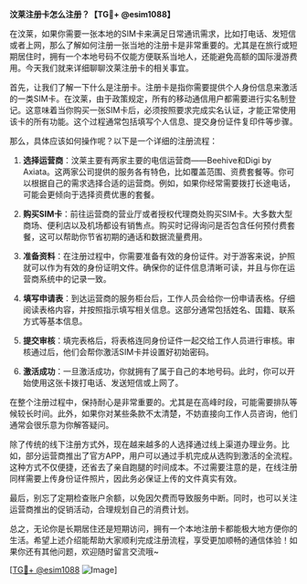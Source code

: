 **汶莱注册卡怎么注册？【TG💪+ @esim1088】**

在汶莱，如果你需要一张本地的SIM卡来满足日常通讯需求，比如打电话、发短信或者上网，那么了解如何注册一张当地的注册卡是非常重要的。尤其是在旅行或短期居住时，拥有一个本地号码不仅能方便联系当地人，还能避免高额的国际漫游费用。今天我们就来详细聊聊汶莱注册卡的相关事宜。

首先，让我们了解一下什么是注册卡。注册卡是指你需要提供个人身份信息来激活的一类SIM卡。在汶莱，由于政策规定，所有的移动通信用户都需要进行实名制登记。这意味着当你购买一张SIM卡后，必须按照要求完成实名认证，才能正常使用该卡的所有功能。这个过程通常包括填写个人信息、提交身份证件复印件等步骤。

那么，具体应该如何操作呢？以下是一个详细的注册流程：

1. **选择运营商**：汶莱主要有两家主要的电信运营商——Beehive和Digi by Axiata。这两家公司提供的服务各有特色，比如覆盖范围、资费套餐等。你可以根据自己的需求选择合适的运营商。例如，如果你经常需要拨打长途电话，可能会更倾向于选择资费优惠的套餐。

2. **购买SIM卡**：前往运营商的营业厅或者授权代理商处购买SIM卡。大多数大型商场、便利店以及机场都设有销售点。购买时记得询问是否包含任何预付费套餐，这可以帮助你节省初期的通话和数据流量费用。

3. **准备资料**：在注册过程中，你需要准备有效的身份证件。对于游客来说，护照就可以作为有效的身份证明文件。确保你的证件信息清晰可读，并且与你在运营商系统中的记录一致。

4. **填写申请表**：到达运营商的服务柜台后，工作人员会给你一份申请表格。仔细阅读表格内容，并按照指示填写相关信息。这部分通常包括姓名、国籍、联系方式等基本信息。

5. **提交审核**：填完表格后，将表格连同身份证件一起交给工作人员进行审核。审核通过后，他们会帮你激活SIM卡并设置好初始密码。

6. **激活成功**：一旦激活成功，你就拥有了属于自己的本地号码。此时，你可以开始使用这张卡拨打电话、发送短信或上网了。

在整个注册过程中，保持耐心是非常重要的。尤其是在高峰时段，可能需要排队等候较长时间。此外，如果你对某些条款不太清楚，不妨直接向工作人员咨询，他们通常会很乐意为你解答疑问。

除了传统的线下注册方式外，现在越来越多的人选择通过线上渠道办理业务。比如，部分运营商推出了官方APP，用户可以通过手机完成从选购到激活的全流程。这种方式不仅便捷，还省去了亲自跑腿的时间成本。不过需要注意的是，在线注册同样需要上传身份证件照片，因此务必保证上传的文件真实有效。

最后，别忘了定期检查账户余额，以免因欠费而导致服务中断。同时，也可以关注运营商推出的促销活动，合理规划自己的消费计划。

总之，无论你是长期居住还是短期访问，拥有一个本地注册卡都能极大地方便你的生活。希望上述介绍能帮助大家顺利完成注册流程，享受更加顺畅的通信体验！如果你还有其他问题，欢迎随时留言交流哦~

[[TG💪+ @esim1088](https://t.me/s/esim1088) ![Image](https://i.postimg.cc/4NQfJmqS/Snipaste-2025-05-13-00-14-12.png)]